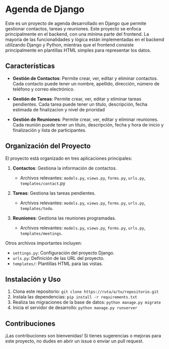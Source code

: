 # Agenda de Django

Este es un proyecto de agenda desarrollado en Django que permite gestionar contactos, tareas y reuniones.
Este proyecto se enfoca principalmente en el backend, con una mínima parte del frontend. La mayoría de las funcionalidades y lógica están implementadas en el backend utilizando Django y Python, mientras que el frontend consiste principalmente en plantillas HTML simples para representar los datos.

## Características

- **Gestión de Contactos**: Permite crear, ver, editar y eliminar contactos. Cada contacto puede tener un nombre, apellido, dirección, número de teléfono y correo electrónico.

- **Gestión de Tareas**: Permite crear, ver, editar y eliminar tareas pendientes. Cada tarea puede tener un título, descripción, fecha estimada de finalizacion y nivel de prioridad

- **Gestión de Reuniones**: Permite crear, ver, editar y eliminar reuniones. Cada reunión puede tener un título, descripción, fecha y hora de inicio y finalización y lista de participantes.

## Organización del Proyecto

El proyecto está organizado en tres aplicaciones principales:

1. **Contactos**: Gestiona la información de contactos.
   - Archivos relevantes: `models.py`, `views.py`, `forms.py`, `urls.py`, `templates/contact`.py

2. **Tareas**: Gestiona las tareas pendientes.
   - Archivos relevantes: `models.py`, `views.py`, `forms.py`, `urls.py`, `templates/todo`.

3. **Reuniones**: Gestiona las reuniones programadas.
   - Archivos relevantes: `models.py`, `views.py`, `forms.py`, `urls.py`, `templates/meetings`.

Otros archivos importantes incluyen:

- `settings.py`: Configuración del proyecto Django.
- `urls.py`: Definición de las URL del proyecto.
- `templates/`: Plantillas HTML para las vistas.

## Instalación y Uso

1. Clona este repositorio: `git clone https://ruta/a/tu/repositorio.git`
2. Instala las dependencias: `pip install -r requirements.txt`
3. Realiza las migraciones de la base de datos: `python manage.py migrate`
4. Inicia el servidor de desarrollo: `python manage.py runserver`

## Contribuciones

¡Las contribuciones son bienvenidas! Si tienes sugerencias o mejoras para este proyecto, no dudes en abrir un issue o enviar un pull request.
